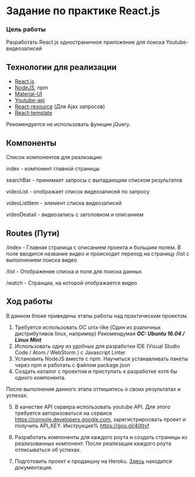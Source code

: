 
# Задание по практике React.js
### Цель работы
Разработать React.js одностраничное приложение для поиска Youtube-видеозаписей

## Технологии для реализации
- [React.js](https://reactjs.org/community/starter-kits.html)
- [NodeJS](https://nodejs.org/en/), npm
- [Material-UI](http://www.material-ui.com/#/)
- [Youtube-api](https://developers.google.com/youtube/v3/sample_requests)
- [React-resource](https://reactjs.org/docs/faq-ajax.html#how-can-i-make-an-ajax-call) (Для Ajax запросов)
- [React-template](https://github.com/StephenGrider/ReduxSimpleStarter)

Рекомендуется не использовать функции jQuery.

## Компоненты
Список компонентов для реализации:

index - компонент главной страницы

searchBar - принимает запросы с выпадающим списком результатов

videoList - отображает список видеозаписей по запросу

videoListItem - элемент списка видеозаписей

videoDeatail -  видеозапись с заголовком и описанием


## Routes (Пути)

/index - Главная страница с описанием проекта и большим полем. В поле вводится название видео и происходит переход на страницу /list с выполнением поиска видео

/list - Отображение списка и поля для поиска данных

/watch - Странциа, на которой отображается видео 


## Ход работы
В данном блоке приведены этапы работы над практическим проектом. 

1. Требуется использовать ОС unix-like (Один из рзаличных дистрибутивов linux, например)
Рекомендумая ***ОС: Ubuntu 16.04 / Linux Mint***
2. Использовать одну из удобных для разработки IDE (Visual Studio Code / Atom / WebStorm ) с Javascript Linter
3. Установить NodeJS вместе с npm. Научиться устанавливать пакеты через npm и работать с файлом package.json 
4. Создать каталог с проектом и приступать к разработке хотя бы одного компонента.

После выполнения данного этапа отпишитесь о своих результатах и успехах.

5. В качестве API сервера использовать youtube API. Для этого требуется авторизоваться на сервисе https://console.developers.google.com, зарегистриросвать проект и получить API_KEY. Инструкция% https://goo.gl/4iXtyf

6. Разработать компоненты для каждого роута и создать страницы из реализованных компонент.
После реализации каждого роута отписываться об успехах. 

7. Подготовить проект к продакшну на Heroku. [Здесь](https://blog.heroku.com/deploying-react-with-zero-configuration) находится документация.

